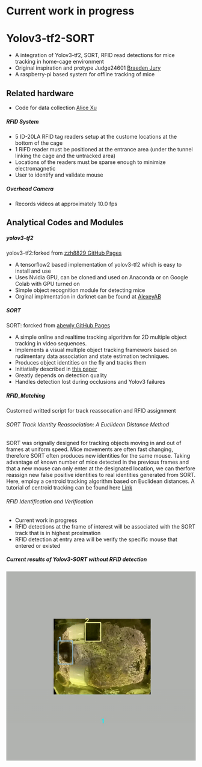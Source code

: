 # Current work in progress
# Yolov3-tf2-SORT
- A integration of Yolov3-tf2, SORT, RFID read detections for mice tracking in home-cage environment
- Original inspiration and protype Judge24601 [Braeden Jury](https://github.com/ubcbraincircuits/NaturalMouseTracker)
- A raspberry-pi based system for offline tracking of mice 
## Related hardware
- Code for data collection [Alice Xu](https://github.com/ubcbraincircuits/NaturalMouseTracker_rpi)
##### RFID System
- 5 ID-20LA RFID tag readers setup at the custome locations at the bottom of the cage
- 1 RIFD reader must be positioned at the entrance area (under the tunnel linking the cage and the untracked area)
- Locations of the readers must be sparse enough to minimize electromagnetic  
- User to identify and validate mouse 
##### Overhead Camera 
- Records videos at approximately 10.0 fps
## Analytical Codes and Modules
##### yolov3-tf2 
yolov3-tf2:forked from [zzh8829 GitHub Pages](https://github.com/zzh8829/yolov3-tf2)
- A tensorflow2 based implementation of yolov3-tf2 which is easy to install and use
- Uses Nvidia GPU, can be cloned and used on Anaconda or on Google Colab with GPU turned on 
- Simple object recognition module for detecting mice
- Orginal implmentation in darknet can be found at [AlexeyAB](https://github.com/AlexeyAB/darknet)
##### SORT 
SORT: forcked from [abewly GitHub Pages](https://github.com/abewley/sort)
- A simple online and realtime tracking algorithm for 2D multiple object tracking in video sequences.
- Implements a visual multiple object tracking framework based on 
rudimentary data association and state estimation techniques. 
- Produces object identities on the fly and tracks them 
- Initiatially described in [this paper](https://arxiv.org/abs/1602.00763)
- Greatly depends on detection quality
- Handles detection lost during occlusions and Yolov3 failures
##### RFID_Matching 
Customed writted script for track reassocation and RFID assignment
###### SORT Track Identity Reassociation: A Euclidean Distance Method
SORT was orignally designed for tracking objects moving in and out of frames at uniform speed.
Mice movements are often fast changing, therefore SORT often produces new identities for the same mouse.
Taking advantage of known number of mice detected in the previous frames and that a new mouse can only enter at the 
designated location, we can therfore reassign new false positive identities to real identities generated from SORT. Here, 
employ a centroid tracking algorithm based on Euclidean distances. A tutorial of centroid tracking can be found 
here [Link](https://www.pyimagesearch.com/2018/07/23/simple-object-tracking-with-opencv/)
###### RFID Identification and Verification
- Current work in progress
- RFID detections at the frame of interest will be associated with the SORT track that is in highest proximation 
- RFID detection at entry area will be verify the specific mouse that entered or existed
##### Current results of Yolov3-SORT without RFID detection
![](yolov3-tf2-sort_sample.gif)
